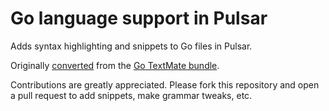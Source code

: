 # Go language support in Pulsar

Adds syntax highlighting and snippets to Go files in Pulsar.

Originally [converted](https://pulsar-edit.dev/docs/launch-manual/sections/core-hacking/#converting-from-textmate) from the [Go TextMate bundle](https://github.com/rsms/Go.tmbundle).

Contributions are greatly appreciated. Please fork this repository and open a pull request to add snippets, make grammar tweaks, etc.

